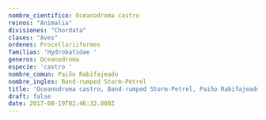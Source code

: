 ```yaml
---
nombre_cientifico: Oceanodroma castro
reinos: "Animalia"
divisiones: "Chordata"
clases: "Aves"
ordenes: Procellariiformes
familias: 'Hydrobatidae '
generos: Oceanodroma
especie: 'castro '
nombre_comun: Paiño Rabifajeado
nombre_ingles: Band-rumped Storm-Petrel
title: 'Oceanodroma castro, Band-rumped Storm-Petrel, Paiño Rabifajeado'
draft: false
date: 2017-08-19T02:46:32.000Z
---
```


